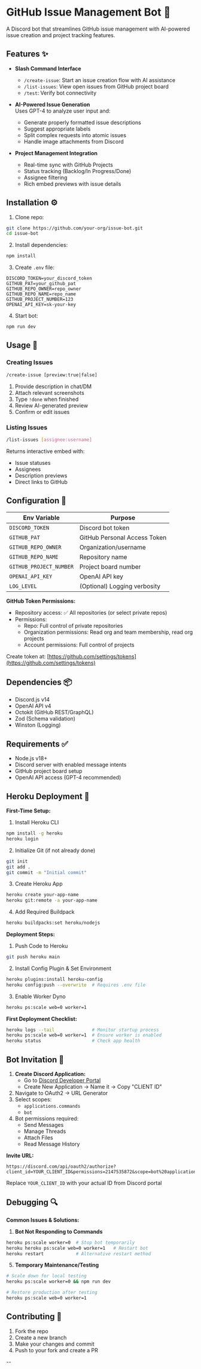 # GitHub Issue Management Bot 🤖

A Discord bot that streamlines GitHub issue management with AI-powered issue creation and project tracking features.

## Features ✨

- **Slash Command Interface**
  - `/create-issue`: Start an issue creation flow with AI assistance
  - `/list-issues`: View open issues from GitHub project board
  - `/test`: Verify bot connectivity

- **AI-Powered Issue Generation**  
  Uses GPT-4 to analyze user input and:
  - Generate properly formatted issue descriptions
  - Suggest appropriate labels
  - Split complex requests into atomic issues
  - Handle image attachments from Discord

- **Project Management Integration**
  - Real-time sync with GitHub Projects
  - Status tracking (Backlog/In Progress/Done)
  - Assignee filtering
  - Rich embed previews with issue details

## Installation ⚙️

1. Clone repo:
```bash
git clone https://github.com/your-org/issue-bot.git
cd issue-bot
```

2. Install dependencies:
```bash
npm install
```

3. Create `.env` file:
```env
DISCORD_TOKEN=your_discord_token
GITHUB_PAT=your_github_pat
GITHUB_REPO_OWNER=repo_owner
GITHUB_REPO_NAME=repo_name
GITHUB_PROJECT_NUMBER=123
OPENAI_API_KEY=sk-your-key
```

4. Start bot:
```bash
npm run dev
```

## Usage 🚀

### Creating Issues
```bash
/create-issue [preview:true|false]
```
1. Provide description in chat/DM
2. Attach relevant screenshots
3. Type `!done` when finished
4. Review AI-generated preview
5. Confirm or edit issues

### Listing Issues
```bash
/list-issues [assignee:username]
```
Returns interactive embed with:
- Issue statuses
- Assignees
- Description previews
- Direct links to GitHub

## Configuration 🔧

| Env Variable | Purpose | 
|--------------|---------|
| `DISCORD_TOKEN` | Discord bot token |
| `GITHUB_PAT` | GitHub Personal Access Token |
| `GITHUB_REPO_OWNER` | Organization/username |
| `GITHUB_REPO_NAME` | Repository name |
| `GITHUB_PROJECT_NUMBER` | Project board number |
| `OPENAI_API_KEY` | OpenAI API key |
| `LOG_LEVEL` | (Optional) Logging verbosity |

**GitHub Token Permissions:**
- Repository access: ✅ All repositories (or select private repos)
- Permissions:
  - Repo: Full control of private repositories
  - Organization permissions: Read org and team membership, read org projects
  - Account permissions: Full control of projects

Create token at: [https://github.com/settings/tokens](https://github.com/settings/tokens)

## Dependencies 📦

- Discord.js v14
- OpenAI API v4
- Octokit (GitHub REST/GraphQL)
- Zod (Schema validation)
- Winston (Logging)

## Requirements ✅

- Node.js v18+
- Discord server with enabled message intents
- GitHub project board setup
- OpenAI API access (GPT-4 recommended)

## Heroku Deployment 🚀

**First-Time Setup:**
1. Install Heroku CLI
```bash
npm install -g heroku
heroku login
```

2. Initialize Git (if not already done)
```bash
git init
git add .
git commit -m "Initial commit"
```

3. Create Heroku App
```bash
heroku create your-app-name
heroku git:remote -a your-app-name
```

4. Add Required Buildpack
```bash
heroku buildpacks:set heroku/nodejs
```

**Deployment Steps:**
1. Push Code to Heroku
```bash
git push heroku main
```

2. Install Config Plugin & Set Environment
```bash
heroku plugins:install heroku-config
heroku config:push --overwrite  # Requires .env file
```

3. Enable Worker Dyno
```bash
heroku ps:scale web=0 worker=1 
```

**First Deployment Checklist:**
```bash
heroku logs --tail              # Monitor startup process
heroku ps:scale web=0 worker=1  # Ensure worker is enabled
heroku status                   # Check app health
```

## Bot Invitation 🤖

1. **Create Discord Application:**
   - Go to [Discord Developer Portal](https://discord.com/developers/applications)
   - Create New Application → Name it → Copy "CLIENT ID"
2. Navigate to OAuth2 → URL Generator
3. Select scopes:
   - `applications.commands`
   - `bot`
4. Bot permissions required:
   - Send Messages
   - Manage Threads
   - Attach Files
   - Read Message History

**Invite URL:**
```
https://discord.com/api/oauth2/authorize?client_id=YOUR_CLIENT_ID&permissions=2147535872&scope=bot%20applications.commands
```
Replace `YOUR_CLIENT_ID` with your actual ID from Discord portal

## Debugging 🔍

**Common Issues & Solutions:**

1. **Bot Not Responding to Commands**
```bash
heroku ps:scale worker=0  # Stop bot temporarily
heroku heroku ps:scale web=0 worker=1   # Restart bot
heroku restart            # Alternative restart method
```

5. **Temporary Maintenance/Testing**
```bash
# Scale down for local testing
heroku ps:scale worker=0 && npm run dev

# Restore production after testing
heroku ps:scale web=0 worker=1 
```

## Contributing 🤝

1. Fork the repo
2. Create a new branch
3. Make your changes and commit
4. Push to your fork and create a PR

--